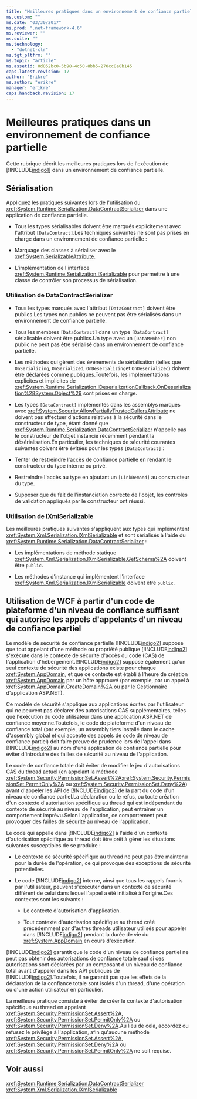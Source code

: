 ```yaml
---
title: "Meilleures pratiques dans un environnement de confiance partielle | Microsoft Docs"
ms.custom: ""
ms.date: "03/30/2017"
ms.prod: ".net-framework-4.6"
ms.reviewer: ""
ms.suite: ""
ms.technology: 
  - "dotnet-clr"
ms.tgt_pltfrm: ""
ms.topic: "article"
ms.assetid: 0d052bc0-5b98-4c50-8bb5-270cc8a8b145
caps.latest.revision: 17
author: "Erikre"
ms.author: "erikre"
manager: "erikre"
caps.handback.revision: 17
---
```

# Meilleures pratiques dans un environnement de confiance partielle
Cette rubrique décrit les meilleures pratiques lors de l'exécution de [!INCLUDE[indigo1](../../../../includes/indigo1-md.md)] dans un environnement de confiance partielle.  
  
## Sérialisation  
 Appliquez les pratiques suivantes lors de l'utilisation du <xref:System.Runtime.Serialization.DataContractSerializer> dans une application de confiance partielle.  
  
-   Tous les types sérialisables doivent être marqués explicitement avec l'attribut `[DataContract]`.Les techniques suivantes ne sont pas prises en charge dans un environnement de confiance partielle :  
  
-   Marquage des classes à sérialiser avec le <xref:System.SerializableAttribute>.  
  
-   L'implémentation de l'interface <xref:System.Runtime.Serialization.ISerializable> pour permettre à une classe de contrôler son processus de sérialisation.  
  
### Utilisation de DataContractSerializer  
  
-   Tous les types marqués avec l'attribut `[DataContract]` doivent être publics.Les types non publics ne peuvent pas être sérialisés dans un environnement de confiance partielle.  
  
-   Tous les membres `[DataContract]` dans un type `[DataContract]` sérialisable doivent être publics.Un type avec un `[DataMember]` non public ne peut pas être sérialisé dans un environnement de confiance partielle.  
  
-   Les méthodes qui gèrent des événements de sérialisation \(telles que `OnSerializing`, `OnSerialized`, `OnDeserializing`et `OnDeserialized`\) doivent être déclarées comme publiques.Toutefois, les implémentations explicites et implicites de <xref:System.Runtime.Serialization.IDeserializationCallback.OnDeserialization%28System.Object%29> sont prises en charge.  
  
-   Les types `[DataContract]` implémentés dans les assemblys marqués avec <xref:System.Security.AllowPartiallyTrustedCallersAttribute> ne doivent pas effectuer d'actions relatives à la sécurité dans le constructeur de type, étant donné que <xref:System.Runtime.Serialization.DataContractSerializer> n'appelle pas le constructeur de l'objet instancié récemment pendant la désérialisation.En particulier, les techniques de sécurité courantes suivantes doivent être évitées pour les types `[DataContract]` :  
  
-   Tenter de restreindre l'accès de confiance partielle en rendant le constructeur du type interne ou privé.  
  
-   Restreindre l'accès au type en ajoutant un `[LinkDemand]` au constructeur du type.  
  
-   Supposer que du fait de l'instanciation correcte de l'objet, les contrôles de validation appliqués par le constructeur ont réussi.  
  
### Utilisation de IXmlSerializable  
 Les meilleures pratiques suivantes s'appliquent aux types qui implémentent <xref:System.Xml.Serialization.IXmlSerializable> et sont sérialisés à l'aide du <xref:System.Runtime.Serialization.DataContractSerializer> :  
  
-   Les implémentations de méthode statique <xref:System.Xml.Serialization.IXmlSerializable.GetSchema%2A> doivent être `public`.  
  
-   Les méthodes d'instance qui implémentent l'interface <xref:System.Xml.Serialization.IXmlSerializable> doivent être `public`.  
  
## Utilisation de WCF à partir d'un code de plateforme d'un niveau de confiance suffisant qui autorise les appels d'appelants d'un niveau de confiance partiel  
 Le modèle de sécurité de confiance partielle [!INCLUDE[indigo2](../../../../includes/indigo2-md.md)] suppose que tout appelant d'une méthode ou propriété publique [!INCLUDE[indigo2](../../../../includes/indigo2-md.md)] s'exécute dans le contexte de sécurité d'accès du code \(CAS\) de l'application d'hébergement.[!INCLUDE[indigo2](../../../../includes/indigo2-md.md)] suppose également qu'un seul contexte de sécurité des applications existe pour chaque <xref:System.AppDomain>, et que ce contexte est établi à l'heure de création <xref:System.AppDomain> par un hôte approuvé \(par exemple, par un appel à <xref:System.AppDomain.CreateDomain%2A> ou par le Gestionnaire d'application ASP.NET\).  
  
 Ce modèle de sécurité s'applique aux applications écrites par l'utilisateur qui ne peuvent pas déclarer des autorisations CAS supplémentaires, telles que l'exécution du code utilisateur dans une application ASP.NET de confiance moyenne.Toutefois, le code de plateforme d'un niveau de confiance total \(par exemple, un assembly tiers installé dans le cache d'assembly global et qui accepte des appels de code de niveau de confiance partiel\) doit faire preuve de prudence lors de l'appel dans [!INCLUDE[indigo2](../../../../includes/indigo2-md.md)] au nom d'une application de confiance partielle pour éviter d'introduire des failles de sécurité au niveau de l'application.  
  
 Le code de confiance totale doit éviter de modifier le jeu d'autorisations CAS du thread actuel \(en appelant la méthode <xref:System.Security.PermissionSet.Assert%2A><xref:System.Security.PermissionSet.PermitOnly%2A> ou <xref:System.Security.PermissionSet.Deny%2A>\) avant d'appeler les API de [!INCLUDE[indigo2](../../../../includes/indigo2-md.md)] de la part du code d'un niveau de confiance partiel.La déclaration ou le refus, ou toute création d'un contexte d'autorisation spécifique au thread qui est indépendant du contexte de sécurité au niveau de l'application, peut entraîner un comportement imprévu.Selon l'application, ce comportement peut provoquer des failles de sécurité au niveau de l'application.  
  
 Le code qui appelle dans [!INCLUDE[indigo2](../../../../includes/indigo2-md.md)] à l'aide d'un contexte d'autorisation spécifique au thread doit être prêt à gérer les situations suivantes susceptibles de se produire :  
  
-   Le contexte de sécurité spécifique au thread ne peut pas être maintenu pour la durée de l'opération, ce qui provoque des exceptions de sécurité potentielles.  
  
-   Le code [!INCLUDE[indigo2](../../../../includes/indigo2-md.md)] interne, ainsi que tous les rappels fournis par l'utilisateur, peuvent s'exécuter dans un contexte de sécurité différent de celui dans lequel l'appel a été initialisé à l'origine.Ces contextes sont les suivants :  
  
    -   Le contexte d'autorisation d'application.  
  
    -   Tout contexte d'autorisation spécifique au thread créé précédemment par d'autres threads utilisateur utilisés pour appeler dans [!INCLUDE[indigo2](../../../../includes/indigo2-md.md)] pendant la durée de vie du <xref:System.AppDomain> en cours d'exécution.  
  
 [!INCLUDE[indigo2](../../../../includes/indigo2-md.md)] garantit que le code d'un niveau de confiance partiel ne peut pas obtenir des autorisations de confiance totale sauf si ces autorisations sont déclarées par un composant d'un niveau de confiance total avant d'appeler dans les API publiques de [!INCLUDE[indigo2](../../../../includes/indigo2-md.md)].Toutefois, il ne garantit pas que les effets de la déclaration de la confiance totale sont isolés d'un thread, d'une opération ou d'une action utilisateur en particulier.  
  
 La meilleure pratique consiste à éviter de créer le contexte d'autorisation spécifique au thread en appelant <xref:System.Security.PermissionSet.Assert%2A>, <xref:System.Security.PermissionSet.PermitOnly%2A> ou <xref:System.Security.PermissionSet.Deny%2A>.Au lieu de cela, accordez ou refusez le privilège à l'application, afin qu'aucune méthode <xref:System.Security.PermissionSet.Assert%2A>, <xref:System.Security.PermissionSet.Deny%2A> ou <xref:System.Security.PermissionSet.PermitOnly%2A> ne soit requise.  
  
## Voir aussi  
 <xref:System.Runtime.Serialization.DataContractSerializer>   
 <xref:System.Xml.Serialization.IXmlSerializable>